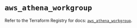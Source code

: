 # `aws_athena_workgroup`

Refer to the Terraform Registry for docs: [`aws_athena_workgroup`](https://registry.terraform.io/providers/hashicorp/aws/5.73.0/docs/resources/athena_workgroup).
